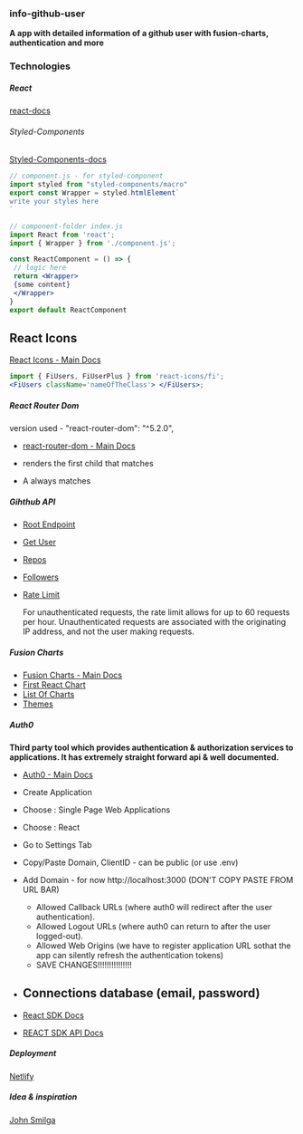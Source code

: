 ### info-github-user
**A app with detailed information of a github user with fusion-charts, authentication and more**

### Technologies
##### React

[react-docs](https://reactjs.org/docs/getting-started.html)

###### Styled-Components

[Styled-Components-docs](https://styled-components.com/)

```jsx
// component.js - for styled-component
import styled from "styled-components/macro"
export const Wrapper = styled.htmlElement`
write your styles here
`

// component-folder index.js
import React from 'react';
import { Wrapper } from './component.js';

const ReactComponent = () => {
 // logic here
 return <Wrapper>
 {some content}
 </Wrapper>
}
export default ReactComponent
```

## React Icons

[React Icons - Main Docs](https://react-icons.github.io/react-icons/)

```jsx
import { FiUsers, FiUserPlus } from 'react-icons/fi';
<FiUsers className='nameOfTheClass'> </FiUsers>;
```

##### React Router Dom

version used - "react-router-dom": "^5.2.0",

- [react-router-dom - Main Docs](https://reactrouter.com/web/guides/quick-start)

- <Switch> renders the first child <Route> that matches
- A <Route path="*"> always matches

##### Gihthub API

- [Root Endpoint](https://api.github.com)
- [Get User](https://api.github.com/users/ahmadjaber)
- [Repos](https://api.github.com/users/ahmadjaber/repos?per_page=100)
- [Followers](https://api.github.com/users/ahmadjaber/followers)
- [Rate Limit](https://api.github.com/rate_limit)

  For unauthenticated requests, the rate limit allows for up to 60 requests per hour. Unauthenticated requests are associated with the originating IP address, and not the user making requests.

##### Fusion Charts

- [Fusion Charts - Main Docs](https://www.fusioncharts.com/)
- [First React Chart](https://www.fusioncharts.com/dev/getting-started/react/your-first-chart-using-react)
- [List Of Charts](https://www.fusioncharts.com/dev/chart-guide/list-of-charts)
- [Themes](https://www.fusioncharts.com/dev/themes/introduction-to-themes)

##### Auth0
**Third party tool which provides authentication & authorization services to applications. It has extremely straight forward api & well documented.**

- [Auth0 - Main Docs](https://auth0.com/docs/)

- Create Application
- Choose : Single Page Web Applications
- Choose : React
- Go to Settings Tab
- Copy/Paste Domain, ClientID - can be public (or use .env)
- Add Domain -
  for now http://localhost:3000 (DON'T COPY PASTE FROM URL BAR)

  - Allowed Callback URLs (where auth0 will redirect after the user authentication).
  - Allowed Logout URLs (where auth0 can return to after the user logged-out).
  - Allowed Web Origins (we have to register application URL sothat the app can silently refresh the authentication tokens)
  - SAVE CHANGES!!!!!!!!!!!!!!!

- Connections
  database (email, password)
  -

- [React SDK Docs](https://auth0.com/docs/libraries/auth0-react)
- [REACT SDK API Docs](https://auth0.github.io/auth0-react/)

##### Deployment

[Netlify](https://www.netlify.com/)

##### Idea & inspiration
[John Smilga](https://github.com/john-smilga)